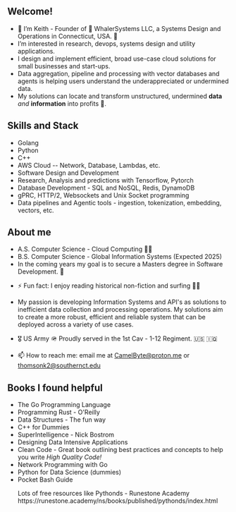 ## Welcome! 
- 👋 I’m Keith - Founder of 🐋 WhalerSystems LLC, a Systems Design and Operations in Connecticut, USA. 🐳 
- I’m interested in research, devops, systems design and utility applications.
- I design and implement efficient, broad use-case cloud solutions for small businesses and start-ups.
- Data aggregation, pipeline and processing with vector databases and agents is helping users understand the underappreciated or undermined data.
- My solutions can locate and transform unstructured, undermined <b>data</b> <em>and</em> <b>information</b> into profits 💸.   
## Skills and Stack

<ul>
        <li>Golang</li>
        <li>Python</li>
        <li>C++</li>
        <li>AWS Cloud -- Network, Database, Lambdas, etc.</li>
        <li>Software Design and Development</li>
        <li>Research, Analysis and predictions with Tensorflow, Pytorch</li>
        <li>Database Development - SQL and NoSQL, Redis, DynamoDB </li>
        <li>gPRC, HTTP/2, Websockets and Unix Socket programming</li>
        <li>Data pipelines and Agentic tools - ingestion, tokenization, embedding, vectors, etc. </li>
</ul>

## About me


<ul>
        <li> A.S. Computer Science - Cloud Computing 👨‍🎓 </li>    
        <li>B.S. Computer Science - Global Information Systems (Expected 2025)</li>
        <li>In the coming years my goal is to secure a Masters degree in Software Development. 🚀 </li>
</ul>

- ⚡ Fun fact: I enjoy reading historical non-fiction and surfing 🏄‍♂️
- My passion is developing Information Systems and API's as solutions to inefficient data collection and processing operations. My solutions aim to create a more robust, efficient and reliable system that can be deployed across a variety of use cases.  
- 🎖️ US Army 🪖 Proudly served in the 1st Cav - 1-12 Regiment. 🇺🇸 🇮🇶

 - 📫 How to reach me: email me at CamelByte@proton.me or thomsonk2@southernct.edu

## Books I found helpful

- The Go Programming Language 
- Programming Rust - O'Reilly
- Data Structures - The fun way
- C++ for Dummies
- SuperIntelligence - Nick Bostrom
- Designing Data Intensive Applications
- Clean Code - Great book outlining best practices and concepts to help you write <em>High Quality Code!</em>
- Network Programming with Go
- Python for Data Science (dummies)
- Pocket Bash Guide
  <p> Lots of free resources like Pythonds - Runestone Academy <link>https://runestone.academy/ns/books/published/pythonds/index.html</p></link> 
